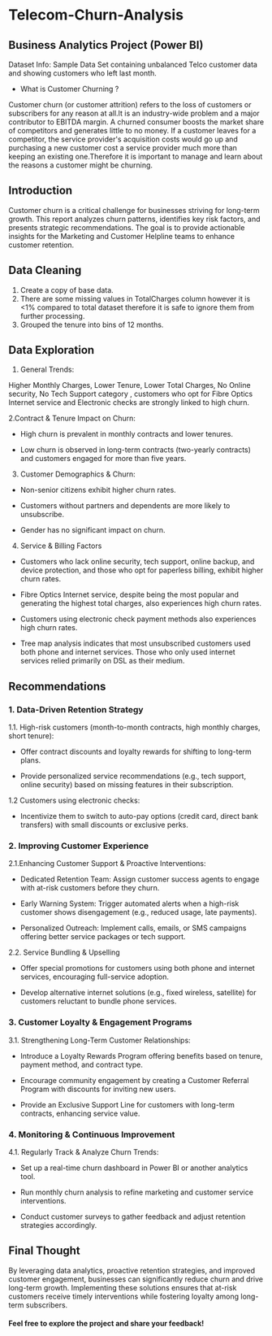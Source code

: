 # Telecom-Churn-Analysis
## Business Analytics Project (Power BI)
Dataset Info: Sample Data Set containing unbalanced Telco customer data and showing customers who left last month.

- What is Customer Churning ?

Customer churn (or customer attrition) refers to the loss of customers or subscribers for any reason at all.It is an industry-wide problem and a major contributor to EBITDA margin. 
A churned consumer boosts the market share of competitors and generates little to no money. If a customer leaves for a competitor, the service provider's acquisition costs would go up and purchasing a new customer cost a service provider much more than keeping an existing one.Therefore it is important to manage and learn about the reasons a customer might be churning.
## Introduction

Customer churn is a critical challenge for businesses striving for long-term growth. This report analyzes churn patterns, identifies key risk factors, and presents strategic recommendations. The goal is to provide actionable insights for the Marketing and Customer Helpline teams to enhance customer retention.

## Data Cleaning
1. Create a copy of base data.
2. There are some missing values in TotalCharges column however it is <1% compared to total dataset therefore it is safe to ignore them from further processing.
3. Grouped the tenure into bins of 12 months.

## Data Exploration

1. General Trends:

 Higher Monthly Charges,  Lower Tenure,  Lower Total Charges,   No Online security,  No Tech Support category , customers who opt for  Fibre Optics Internet service and Electronic checks are strongly linked to high churn.

2.Contract & Tenure Impact on Churn:

- High churn is prevalent in monthly contracts and lower tenures.

- Low churn is observed in long-term contracts (two-yearly contracts)  and customers engaged for more than five years.

3. Customer Demographics & Churn:

- Non-senior citizens exhibit higher churn rates.

- Customers without partners and dependents are more likely to unsubscribe.

- Gender has no significant impact on churn.

4. Service & Billing Factors

- Customers who lack online security, tech support, online backup, and device protection, and those who opt for paperless billing, exhibit higher churn rates.

- Fibre Optics Internet service, despite being the most popular and generating the highest total charges, also experiences high churn rates.

- Customers using electronic check payment methods also experiences high churn rates.


- Tree map analysis indicates that most unsubscribed customers used both phone and internet services. Those who only used internet services relied primarily on DSL as their medium.

## Recommendations

### 1. Data-Driven Retention Strategy

1.1. High-risk customers (month-to-month contracts, high monthly charges, short tenure):

- Offer contract discounts and loyalty rewards for shifting to long-term plans.

- Provide personalized service recommendations (e.g., tech support, online security) based on missing features in their subscription.

1.2 Customers using electronic checks:

- Incentivize them to switch to auto-pay options (credit card, direct bank transfers) with small discounts or exclusive perks.

### 2. Improving Customer Experience

2.1.Enhancing Customer Support & Proactive Interventions:

- Dedicated Retention Team: Assign customer success agents to engage with at-risk customers before they churn.

- Early Warning System: Trigger automated alerts when a high-risk customer shows disengagement (e.g., reduced usage, late payments).

- Personalized Outreach: Implement calls, emails, or SMS campaigns offering better service packages or tech support.

2.2. Service Bundling & Upselling

- Offer special promotions for customers using both phone and internet services, encouraging full-service adoption.

- Develop alternative internet solutions (e.g., fixed wireless, satellite) for customers reluctant to bundle phone services.

### 3. Customer Loyalty & Engagement Programs

3.1. Strengthening Long-Term Customer Relationships:

- Introduce a Loyalty Rewards Program offering benefits based on tenure, payment method, and contract type.

- Encourage community engagement by creating a Customer Referral Program with discounts for inviting new users.

- Provide an Exclusive Support Line for customers with long-term contracts, enhancing service value.

### 4. Monitoring & Continuous Improvement

4.1. Regularly Track & Analyze Churn Trends:

- Set up a real-time churn dashboard in Power BI or another analytics tool.

- Run monthly churn analysis to refine marketing and customer service interventions.

- Conduct customer surveys to gather feedback and adjust retention strategies accordingly.

## Final Thought
By leveraging data analytics, proactive retention strategies, and improved customer engagement, businesses can significantly reduce churn and drive long-term growth. Implementing these solutions ensures that at-risk customers receive timely interventions while fostering loyalty among long-term subscribers.


#### Feel free to explore the project and share your feedback!




